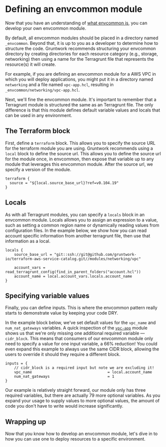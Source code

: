 # Defining an envcommon module

Now that you have an understanding of [what envcommon is](index.md), you can develop your own envcommon module.

By default, all envcommon modules should be placed in a directory named `_envcommon`. Beyond that, it is up to you as a developer to determine how to structure the code. Gruntwork recommends structuring your envcommon directory by creating directories for each resource category (e.g., storage, networking) then using a name for the Terragrunt file that represents the resource(s) it will create.

For example, if you are defining an envcommon module for a AWS VPC in which you will deploy applications, you might put it in a directory named `networking` and a file named `vpc-app.hcl`, resulting in `_envcommon/networking/vpc-app.hcl`.

Next, we'll fine the envcommon module. It's important to remember that a Terragrunt module is structured the same as an Terragrunt file. The only difference is that this module defines default variable values and locals that can be used in any environment.

## The Terraform block

First, define a `terraform` block. This allows you to specify the source URL for the terraform module you are using. Gruntwork recommends using a `local` block to define the source url. This allows you to define the source url for the module once, in envcommon, then expose that variable up to any module that leverages this envcommon module. After the source url, we specify a version of the module.

```hcl title=_envcommon/networking/vpc-app.hcl
terraform {
  source = "${local.source_base_url}?ref=v0.104.19"
}
```

## Locals

As with all Terragrunt modules, you can specify a `locals` block in an envcommon module. Locals allows you to assign an expression to a value, such as setting a common region name or dynamically reading values from configuration files. In the example below, we show how you can read account specific information from another terragrunt file, then use that information as a local.

```hcl title=_envcommon/networking/vpc-app.hcl
locals {
    source_base_url = "git::ssh://git@github.com/gruntwork-io/terraform-aws-service-catalog.git//modules/networking/vpc"

    account_vars = read_terragrunt_config(find_in_parent_folders("account.hcl"))
    account_name = local.account_vars.locals.account_name
}
```

## Specifying variable values

Finally, you can define inputs. This is where the envcommon pattern really starts to demonstrate value by keeping your code DRY.

In the example block below, we've set default values for the `vpc_name` and `num_nat_gateways` variables. A quick inspection of the [`vpc-app`](../../reference/modules/terraform-aws-vpc/vpc-app/) module shows us that we're only missing one additional required variable — `cidr_block`. This means that consumers of our envcommon module only need to specify a value for one input variable, a 66% reduction! You could even expand this example to always use the same CIDR block, allowing the users to override it should they require a different block.

```hcl title=_envcommon/networking/vpc-app.hcl
inputs = {
    // cidr_block is a required input but note we are excluding it!
    vpc_name                                  = local.account_name
    num_nat_gateways                          = 1
}
```
Our example is relatively straight forward, our module only has three required variables, but there are actually 79 more optional variables. As you expand your usage to supply values to more optional values, the amount of code you don't have to write would increase significantly.

## Wrapping up

Now that you know how to develop an envcommon module, let's dive in to how you can use one to deploy resources to a specific environment.

